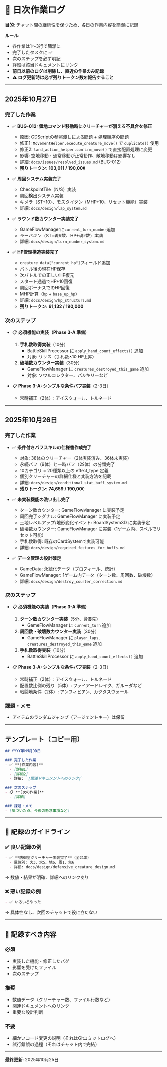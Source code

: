 # 📅 日次作業ログ

**目的**: チャット間の継続性を保つため、各日の作業内容を簡潔に記録

**ルール**: 
- 各作業は1〜3行で簡潔に
- 完了したタスクに ✅
- 次のステップを必ず明記
- 詳細は該当ドキュメントにリンク
- **前日以前のログは削除し、直近の作業のみ記録**
- **⚠️ ログ更新時は必ず残りトークン数を報告すること**

---

## 2025年10月27日

### 完了した作業

- ✅ **BUG-012: 領地コマンド移動時にクリーチャーが消える不具合を修正**
  - 原因: GDScriptの参照渡しによる問題 + 処理順序の問題
  - 修正1: `MovementHelper.execute_creature_move()` で `duplicate()` 使用
  - 修正2: `land_action_helper.confirm_move()` で直接配置処理に変更
  - 影響: 空地移動・通常移動が正常動作、敵地移動は影響なし
  - 詳細: `docs/issues/resolved_issues.md` (BUG-012)
  - **残りトークン: 103,011 / 190,000**

- ✅ **周回システム実装完了**
  - CheckpointTile（N/S）実装
  - 周回検出システム実装
  - キメラ（ST+10）、モスタイタン（MHP+10、リセット機能）実装
  - 詳細: `docs/design/lap_system.md`

- ✅ **ラウンド数カウンター実装完了**
  - GameFlowManagerに`current_turn_number`追加
  - ラーバキン（ST=現R数、HP+現R数）実装
  - 詳細: `docs/design/turn_number_system.md`

- ✅ **HP管理構造実装完了**
  - `creature_data["current_hp"]`フィールド追加
  - バトル後の現在HP保存
  - 次バトルでの正しいHP復元
  - スタート通過でHP+10回復
  - 周回ボーナスでのHP回復
  - MHP計算（`hp` + `base_up_hp`）
  - 詳細: `docs/design/hp_structure.md`
  - **残りトークン: 61,132 / 190,000**

### 次のステップ

- 📋 **必須機能の実装（Phase 3-A 準備）**
  1. **手札数取得実装**（10分）
	 - BattleSkillProcessor に `apply_hand_count_effects()` 追加
	 - 対象: リリス（手札数×10 HP上昇）
  2. **破壊数カウンター実装**（30分）
	 - GameFlowManager に `creatures_destroyed_this_game` 追加
	 - 対象: ソウルコレクター、バルキリーなど

- 📋 **Phase 3-A: シンプルな条件バフ実装**（2-3日）
  - 常時補正（2体）: アイスウォール、トルネード

---

## 2025年10月26日

### 完了した作業

- ✅ **条件付きバフスキルの仕様書作成完了**
  - 対象: 38体のクリーチャー（2体実装済み、36体未実装）
  - 永続バフ（9体）と一時バフ（29体）の分類完了
  - 10カテゴリ × 20種類以上の effect_type 定義
  - 個別クリーチャーの詳細仕様と実装方法を記載
  - 詳細: `docs/design/conditional_stat_buff_system.md`
  - **残りトークン: 74,659 / 190,000**

- ✅ **未実装機能の洗い出し完了**
  - ターン数カウンター: GameFlowManager に実装予定
  - 周回完了シグナル: GameFlowManager に実装予定
  - 土地レベルアップ/地形変化イベント: BoardSystem3D に実装予定
  - 破壊数カウンター: GameFlowManager に実装（1ゲーム内、スペルでリセット可能）
  - 手札数取得: 既存のCardSystemで実装可能
  - 詳細: `docs/design/required_features_for_buffs.md`

- ✅ **データ管理の設計確定**
  - GameData: 永続化データ（プロフィール、統計）
  - GameFlowManager: 1ゲーム内データ（ターン数、周回数、破壊数）
  - 詳細: `docs/design/destroy_counter_correction.md`

### 次のステップ

- 📋 **必須機能の実装（Phase 3-A 準備）**
  1. **ターン数カウンター実装**（5分、最優先）
	 - GameFlowManager に `current_turn` 追加
  2. **周回数・破壊数カウンター実装**（30分）
	 - GameFlowManager に `player_laps`, `creatures_destroyed_this_game` 追加
  3. **手札数取得実装**（10分）
	 - BattleSkillProcessor に `apply_hand_count_effects()` 追加

- 📋 **Phase 3-A: シンプルな条件バフ実装**（2-3日）
  - 常時補正（2体）: アイスウォール、トルネード
  - 配置数比例の残り（5体）: ファイアードレイク、ガルーダなど
  - 戦闘地条件（2体）: アンフィビアン、カクタスウォール

### 課題・メモ

- アイテムのランダムジャンプ（アージェントキー）は保留

---

## テンプレート（コピー用）

```markdown
## YYYY年MM月DD日

### 完了した作業
- ✅ **[作業内容]**
  - [詳細1]
  - [詳細2]
  - 詳細: `[関連ドキュメントへのリンク]`

### 次のステップ
- 📋 **[次の作業]**
  - [詳細]

### 課題・メモ
- [気づいた点、今後の懸念事項など]
```

---

## 📝 記録のガイドライン

### ✅ 良い記録の例
```markdown
- ✅ **防御型クリーチャー実装完了**（全21体）
  - 属性別: 火3、水5、地6、風1、無6
  - 詳細: docs/design/defensive_creature_design.md
```
→ 数値・結果が明確、詳細へのリンクあり

### ❌ 悪い記録の例
```markdown
- ✅ いろいろやった
```
→ 具体性なし、次回のチャットで役に立たない

---

## 🎯 記録すべき内容

### 必須
- 実装した機能・修正したバグ
- 影響を受けたファイル
- 次のステップ

### 推奨
- 数値データ（クリーチャー数、ファイル行数など）
- 関連ドキュメントへのリンク
- 重要な設計判断

### 不要
- 細かいコード変更の説明（それはGitコミットログへ）
- 試行錯誤の過程（それはチャット内で完結）

---

**最終更新**: 2025年10月25日
